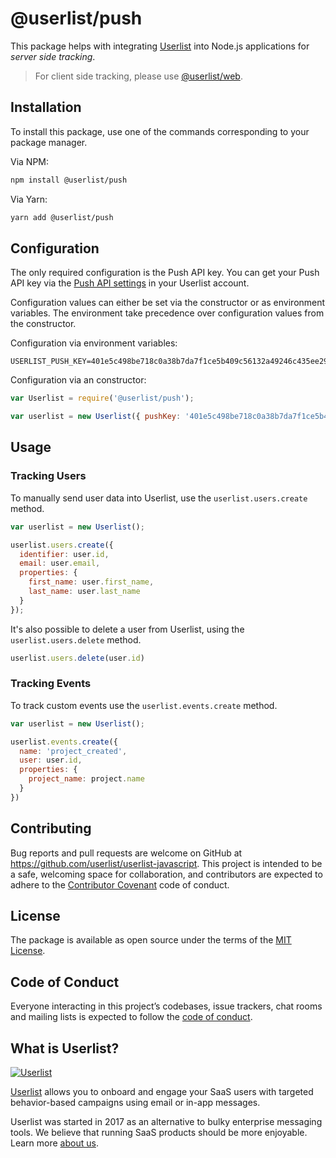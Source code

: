 # @userlist/push

This package helps with integrating [Userlist](http://userlist.com) into Node.js applications for _server side tracking_.

> For client side tracking, please use [@userlist/web](https://github.com/userlist/userlist-javascript/tree/master/packages/web).

## Installation

To install this package, use one of the commands corresponding to your package manager.

Via NPM:

```bash
npm install @userlist/push
```

Via Yarn:

```bash
yarn add @userlist/push
```

## Configuration

The only required configuration is the Push API key. You can get your Push API key via the [Push API settings](https://app.userlist.com/settings/push) in your Userlist account.

Configuration values can either be set via the constructor or as environment variables. The environment take precedence over configuration values from the constructor.

Configuration via environment variables:

```shell
USERLIST_PUSH_KEY=401e5c498be718c0a38b7da7f1ce5b409c56132a49246c435ee296e07bf2be39
```

Configuration via an constructor:

```javascript
var Userlist = require('@userlist/push');

var userlist = new Userlist({ pushKey: '401e5c498be718c0a38b7da7f1ce5b409c56132a49246c435ee296e07bf2be39' });
```

## Usage

### Tracking Users

To manually send user data into Userlist, use the `userlist.users.create` method.

```javascript
var userlist = new Userlist();

userlist.users.create({
  identifier: user.id,
  email: user.email,
  properties: {
    first_name: user.first_name,
    last_name: user.last_name
  }
});
```

It's also possible to delete a user from Userlist, using the `userlist.users.delete` method.

```javascript
userlist.users.delete(user.id)
```

### Tracking Events

To track custom events use the `userlist.events.create` method.

```javascript
var userlist = new Userlist();

userlist.events.create({
  name: 'project_created',
  user: user.id,
  properties: {
    project_name: project.name
  }
})
```


## Contributing

Bug reports and pull requests are welcome on GitHub at https://github.com/userlist/userlist-javascript. This project is intended to be a safe, welcoming space for collaboration, and contributors are expected to adhere to the [Contributor Covenant](http://contributor-covenant.org) code of conduct.

## License

The package is available as open source under the terms of the [MIT License](https://opensource.org/licenses/MIT).

## Code of Conduct

Everyone interacting in this project’s codebases, issue trackers, chat rooms and mailing lists is expected to follow the [code of conduct](https://github.com/userlist/userlist-javascript/blob/master/CODE_OF_CONDUCT.md).

## What is Userlist?

[![Userlist](https://userlist.com/images/external/userlist-logo-github.svg)](https://userlist.com/)

[Userlist](https://userlist.com/) allows you to onboard and engage your SaaS users with targeted behavior-based campaigns using email or in-app messages.

Userlist was started in 2017 as an alternative to bulky enterprise messaging tools. We believe that running SaaS products should be more enjoyable. Learn more [about us](https://userlist.com/about-us/).
